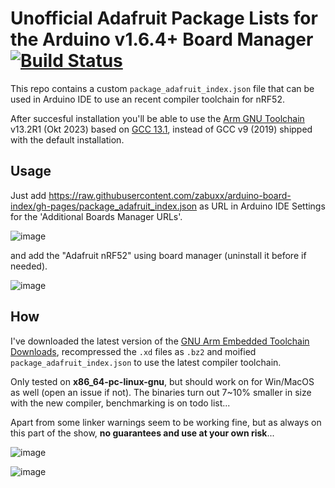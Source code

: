 # Unofficial Adafruit Package Lists for the Arduino v1.6.4+ Board Manager [![Build Status](https://github.com/adafruit/arduino-board-index/workflows/Build/badge.svg)](https://github.com/adafruit/arduino-board-index/actions)

This repo contains a custom `package_adafruit_index.json` file that can be used in Arduino IDE to use an recent compiler toolchain for nRF52.

After succesful installation you'll be able to use the [Arm GNU Toolchain](https://developer.arm.com/downloads/-/arm-gnu-toolchain-downloads) v13.2R1 (Okt 2023) based on [GCC 13.1](https://gcc.gnu.org/), instead of GCC v9 (2019) shipped with the default installation.

## Usage

Just add https://raw.githubusercontent.com/zabuxx/arduino-board-index/gh-pages/package_adafruit_index.json as URL in Arduino IDE Settings for the 'Additional Boards Manager URLs'.

![image](https://github.com/zabuxx/arduino-board-index/assets/18469570/a24babde-8657-44c0-8ed6-f25d75f80ea0)

and add the "Adafruit nRF52" using board manager (uninstall it before if needed).

![image](https://github.com/zabuxx/arduino-board-index/assets/18469570/d8e22370-1abd-43b4-8339-e2a749126d9b)


## How

I've downloaded the latest version of the [GNU Arm Embedded Toolchain Downloads](https://developer.arm.com/downloads/-/gnu-rm), recompressed the `.xd` files as `.bz2` and moified `package_adafruit_index.json` to use the latest compiler toolchain.

Only tested on **x86_64-pc-linux-gnu**, but should work on for Win/MacOS as well (open an issue if not). The binaries turn out 7~10% smaller in size with the new compiler, benchmarking is on todo list...

Apart from some linker warnings seem to be working fine, but as always on this part of the show, **no guarantees and use at your own risk**...

![image](https://github.com/zabuxx/arduino-board-index/assets/18469570/ecbfcff3-e4f1-4dc8-b197-e27846a6fead)

![image](https://github.com/zabuxx/arduino-board-index/assets/18469570/d887b917-dbde-4311-88b8-78983e1241ed)

